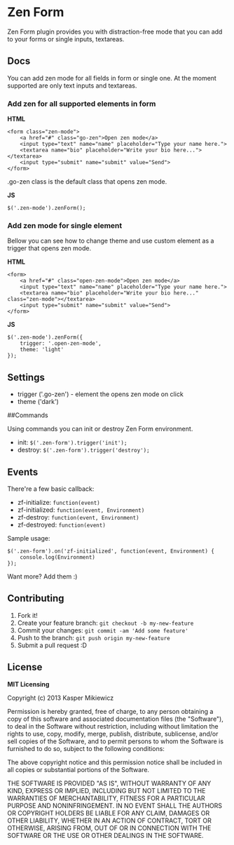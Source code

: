 # Zen Form

Zen Form plugin provides you with distraction-free mode that you can add to your forms or single inputs, textareas.

## Docs

You can add zen mode for all fields in form or single one. At the moment supported are only text inputs and textareas.

### Add zen for all supported elements in form

**HTML**
```
<form class="zen-mode">
	<a href="#" class="go-zen">Open zen mode</a>
	<input type="text" name="name" placeholder="Type your name here.">
	<textarea name="bio" placeholder="Write your bio here..."></textarea>
	<input type="submit" name="submit" value="Send">
</form>
```

.go-zen class is the default class that opens zen mode.

**JS**
```
$('.zen-mode').zenForm();
```

### Add zen mode for single element

Bellow you can see how to change theme and use custom element as a trigger that opens zen mode.

**HTML**
```
<form>
	<a href="#" class="open-zen-mode">Open zen mode</a>
	<input type="text" name="name" placeholder="Type your name here.">
	<textarea name="bio" placeholder="Write your bio here..." class="zen-mode"></textarea>
	<input type="submit" name="submit" value="Send">
</form>
```

**JS**
```
$('.zen-mode').zenForm({
	trigger: '.open-zen-mode',
	theme: 'light'
});
```

## Settings

* trigger ('.go-zen') - element the opens zen mode on click
* theme   ('dark')

##Commands

Using commands you can init or destroy Zen Form environment.

* init: `$('.zen-form').trigger('init');`
* destroy: `$('.zen-form').trigger('destroy');`

## Events

There're a few basic callback:

* zf-initialize: `function(event)`
* zf-initialized: `function(event, Environment)`
* zf-destroy: `function(event, Environment)`
* zf-destroyed: `function(event)`

Sample usage:

	$('.zen-form').on('zf-initialized', function(event, Environment) {
		console.log(Environment)
	});

Want more? Add them :)


## Contributing

1. Fork it!
2. Create your feature branch: `git checkout -b my-new-feature`
3. Commit your changes: `git commit -am 'Add some feature'`
4. Push to the branch: `git push origin my-new-feature`
5. Submit a pull request :D

## License

**MIT Licensing**

Copyright (c) 2013 Kasper Mikiewicz

Permission is hereby granted, free of charge, to any person obtaining a copy of this software and associated documentation files (the "Software"), to deal in the Software without restriction, including without limitation the rights to use, copy, modify, merge, publish, distribute, sublicense, and/or sell copies of the Software, and to permit persons to whom the Software is furnished to do so, subject to the following conditions:

The above copyright notice and this permission notice shall be included in all copies or substantial portions of the Software.

THE SOFTWARE IS PROVIDED "AS IS", WITHOUT WARRANTY OF ANY KIND, EXPRESS OR IMPLIED, INCLUDING BUT NOT LIMITED TO THE WARRANTIES OF MERCHANTABILITY, FITNESS FOR A PARTICULAR PURPOSE AND NONINFRINGEMENT. IN NO EVENT SHALL THE AUTHORS OR COPYRIGHT HOLDERS BE LIABLE FOR ANY CLAIM, DAMAGES OR OTHER LIABILITY, WHETHER IN AN ACTION OF CONTRACT, TORT OR OTHERWISE, ARISING FROM, OUT OF OR IN CONNECTION WITH THE SOFTWARE OR THE USE OR OTHER DEALINGS IN THE SOFTWARE.
